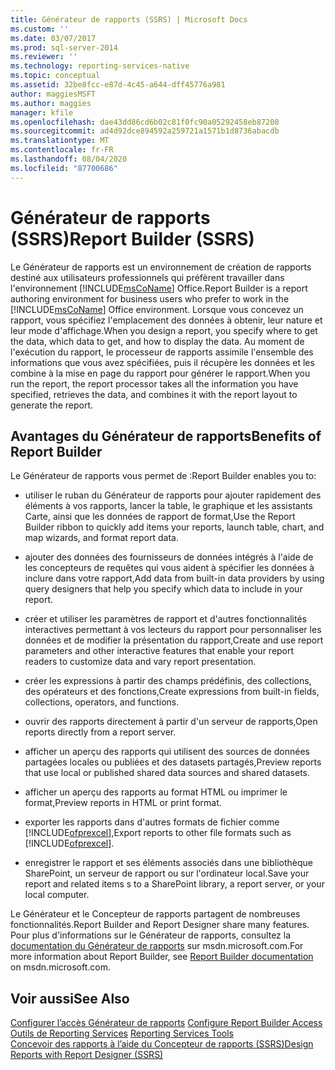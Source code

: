 ```yaml
---
title: Générateur de rapports (SSRS) | Microsoft Docs
ms.custom: ''
ms.date: 03/07/2017
ms.prod: sql-server-2014
ms.reviewer: ''
ms.technology: reporting-services-native
ms.topic: conceptual
ms.assetid: 32be8fcc-e87d-4c45-a644-dff45776a981
author: maggiesMSFT
ms.author: maggies
manager: kfile
ms.openlocfilehash: dae43dd86cd6b02c81f0fc90a05292458eb87200
ms.sourcegitcommit: ad4d92dce894592a259721a1571b1d8736abacdb
ms.translationtype: MT
ms.contentlocale: fr-FR
ms.lasthandoff: 08/04/2020
ms.locfileid: "87700686"
---
```

# <a name="report-builder-ssrs"></a><span data-ttu-id="93a22-102">Générateur de rapports (SSRS)</span><span class="sxs-lookup"><span data-stu-id="93a22-102">Report Builder (SSRS)</span></span>
  <span data-ttu-id="93a22-103">Le Générateur de rapports est un environnement de création de rapports destiné aux utilisateurs professionnels qui préfèrent travailler dans l'environnement [!INCLUDE[msCoName](../../includes/msconame-md.md)] Office.</span><span class="sxs-lookup"><span data-stu-id="93a22-103">Report Builder is a report authoring environment for business users who prefer to work in the [!INCLUDE[msCoName](../../includes/msconame-md.md)] Office environment.</span></span> <span data-ttu-id="93a22-104">Lorsque vous concevez un rapport, vous spécifiez l'emplacement des données à obtenir, leur nature et leur mode d'affichage.</span><span class="sxs-lookup"><span data-stu-id="93a22-104">When you design a report, you specify where to get the data, which data to get, and how to display the data.</span></span> <span data-ttu-id="93a22-105">Au moment de l'exécution du rapport, le processeur de rapports assimile l'ensemble des informations que vous avez spécifiées, puis il récupère les données et les combine à la mise en page du rapport pour générer le rapport.</span><span class="sxs-lookup"><span data-stu-id="93a22-105">When you run the report, the report processor takes all the information you have specified, retrieves the data, and combines it with the report layout to generate the report.</span></span>  
  
## <a name="benefits-of-report-builder"></a><span data-ttu-id="93a22-106">Avantages du Générateur de rapports</span><span class="sxs-lookup"><span data-stu-id="93a22-106">Benefits of Report Builder</span></span>  
 <span data-ttu-id="93a22-107">Le Générateur de rapports vous permet de :</span><span class="sxs-lookup"><span data-stu-id="93a22-107">Report Builder enables you to:</span></span>  
  
-   <span data-ttu-id="93a22-108">utiliser le ruban du Générateur de rapports pour ajouter rapidement des éléments à vos rapports, lancer la table, le graphique et les assistants Carte, ainsi que les données de rapport de format,</span><span class="sxs-lookup"><span data-stu-id="93a22-108">Use the Report Builder ribbon to quickly add items your reports, launch table, chart, and map wizards, and format report data.</span></span>  
  
-   <span data-ttu-id="93a22-109">ajouter des données des fournisseurs de données intégrés à l'aide de les concepteurs de requêtes qui vous aident à spécifier les données à inclure dans votre rapport,</span><span class="sxs-lookup"><span data-stu-id="93a22-109">Add data from built-in data providers by using query designers that help you specify which data to include in your report.</span></span>  
  
-   <span data-ttu-id="93a22-110">créer et utiliser les paramètres de rapport et d'autres fonctionnalités interactives permettant à vos lecteurs du rapport pour personnaliser les données et de modifier la présentation du rapport,</span><span class="sxs-lookup"><span data-stu-id="93a22-110">Create and use report parameters and other interactive features that enable your report readers to customize data and vary report presentation.</span></span>  
  
-   <span data-ttu-id="93a22-111">créer les expressions à partir des champs prédéfinis, des collections, des opérateurs et des fonctions,</span><span class="sxs-lookup"><span data-stu-id="93a22-111">Create expressions from built-in fields, collections, operators, and functions.</span></span>  
  
-   <span data-ttu-id="93a22-112">ouvrir des rapports directement à partir d'un serveur de rapports,</span><span class="sxs-lookup"><span data-stu-id="93a22-112">Open reports directly from a report server.</span></span>  
  
-   <span data-ttu-id="93a22-113">afficher un aperçu des rapports qui utilisent des sources de données partagées locales ou publiées et des datasets partagés,</span><span class="sxs-lookup"><span data-stu-id="93a22-113">Preview reports that use local or published shared data sources and shared datasets.</span></span>  
  
-   <span data-ttu-id="93a22-114">afficher un aperçu des rapports au format HTML ou imprimer le format,</span><span class="sxs-lookup"><span data-stu-id="93a22-114">Preview reports in HTML or print format.</span></span>  
  
-   <span data-ttu-id="93a22-115">exporter les rapports dans d'autres formats de fichier comme [!INCLUDE[ofprexcel](../../includes/ofprexcel-md.md)],</span><span class="sxs-lookup"><span data-stu-id="93a22-115">Export reports to other file formats such as [!INCLUDE[ofprexcel](../../includes/ofprexcel-md.md)].</span></span>  
  
-   <span data-ttu-id="93a22-116">enregistrer le rapport et ses éléments associés dans une bibliothèque SharePoint, un serveur de rapport ou sur l'ordinateur local.</span><span class="sxs-lookup"><span data-stu-id="93a22-116">Save your report and related items s to a SharePoint library, a report server, or your local computer.</span></span>  
  
 <span data-ttu-id="93a22-117">Le Générateur et le Concepteur de rapports partagent de nombreuses fonctionnalités.</span><span class="sxs-lookup"><span data-stu-id="93a22-117">Report Builder and Report Designer share many features.</span></span> <span data-ttu-id="93a22-118">Pour plus d'informations sur le Générateur de rapports, consultez la [documentation du Générateur de rapports](https://go.microsoft.com/fwlink/?LinkId=154494) sur msdn.microsoft.com.</span><span class="sxs-lookup"><span data-stu-id="93a22-118">For more information about Report Builder, see [Report Builder documentation](https://go.microsoft.com/fwlink/?LinkId=154494) on msdn.microsoft.com.</span></span>  
  
## <a name="see-also"></a><span data-ttu-id="93a22-119">Voir aussi</span><span class="sxs-lookup"><span data-stu-id="93a22-119">See Also</span></span>  
 <span data-ttu-id="93a22-120">[Configurer l’accès Générateur de rapports](../report-server/configure-report-builder-access.md) </span><span class="sxs-lookup"><span data-stu-id="93a22-120">[Configure Report Builder Access](../report-server/configure-report-builder-access.md) </span></span>  
 <span data-ttu-id="93a22-121">[Outils de Reporting Services](reporting-services-tools.md) </span><span class="sxs-lookup"><span data-stu-id="93a22-121">[Reporting Services Tools](reporting-services-tools.md) </span></span>  
 [<span data-ttu-id="93a22-122">Concevoir des rapports à l’aide du Concepteur de rapports &#40;SSRS&#41;</span><span class="sxs-lookup"><span data-stu-id="93a22-122">Design Reports with Report Designer &#40;SSRS&#41;</span></span>](design-reporting-services-paginated-reports-with-report-designer-ssrs.md)  
  
  
